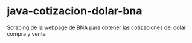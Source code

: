 # java-cotizacion-dolar-bna
Scraping de la webpage de BNA para obtener las cotizaciones del dolar compra y venta
